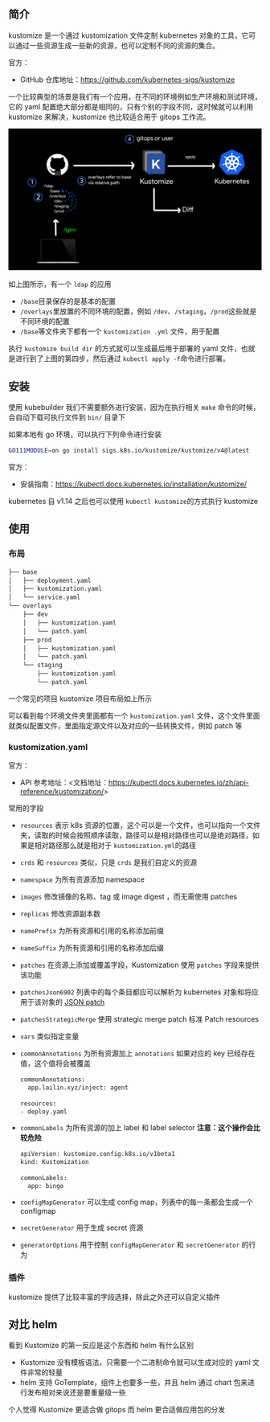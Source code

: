 ## 简介

kustomize 是一个通过 kustomization 文件定制 kubernetes 对象的工具，它可以通过一些资源生成一些新的资源，也可以定制不同的资源的集合。

官方：

- GitHub 仓库地址：<https://github.com/kubernetes-sigs/kustomize>

一个比较典型的场景是我们有一个应用，在不同的环境例如生产环境和测试环境，它的 yaml 配置绝大部分都是相同的，只有个别的字段不同，这时候就可以利用 kustomize 来解决，kustomize 也比较适合用于 gitops 工作流。

<img src=".assets/image-20230106175858359.png" alt="image-20230106175858359" style="zoom:50%;" />

如上图所示，有一个 `ldap` 的应用

- `/base`目录保存的是基本的配置
- `/overlays`里放置的不同环境的配置，例如 `/dev`、`/staging`，`/prod`这些就是不同环境的配置
- `/base`等文件夹下都有一个 `kustomization .yml` 文件，用于配置

执行 `kustomize build dir` 的方式就可以生成最后用于部署的 yaml 文件，也就是进行到了上图的第四步，然后通过 `kubectl apply -f`命令进行部署。

## 安装

使用 kubebuilder 我们不需要额外进行安装，因为在执行相关 `make` 命令的时候，会自动下载可执行文件到 `bin/` 目录下

如果本地有 go 环境，可以执行下列命令进行安装

```bash
GO111MODULE=on go install sigs.k8s.io/kustomize/kustomize/v4@latest
```

官方：

- 安装指南：<https://kubectl.docs.kubernetes.io/installation/kustomize/>

kubernetes 自 v1.14 之后也可以使用 `kubectl kustomize`的方式执行 kustomize

## 使用

### 布局

```bash
├── base
│   ├── deployment.yaml
│   ├── kustomization.yaml
│   └── service.yaml
└── overlays
    ├── dev
    │   ├── kustomization.yaml
    │   └── patch.yaml
    ├── prod
    │   ├── kustomization.yaml
    │   └── patch.yaml
    └── staging
        ├── kustomization.yaml
        └── patch.yaml
```

一个常见的项目 kustomize 项目布局如上所示

可以看到每个环境文件夹里面都有一个 `kustomization.yaml` 文件，这个文件里面就类似配置文件，里面指定源文件以及对应的一些转换文件，例如 patch 等

### kustomization.yaml

官方：

- API 参考地址：<文档地址：<https://kubectl.docs.kubernetes.io/zh/api-reference/kustomization/>>

常用的字段

- `resources` 表示 k8s 资源的位置，这个可以是一个文件，也可以指向一个文件夹，读取的时候会按照顺序读取，路径可以是相对路径也可以是绝对路径，如果是相对路径那么就是相对于 `kustomization.yml`的路径

- `crds` 和 `resources` 类似，只是 `crds` 是我们自定义的资源

- `namespace` 为所有资源添加 namespace

- `images` 修改镜像的名称、tag 或 image digest ，而无需使用 patches

- `replicas` 修改资源副本数

- `namePrefix` 为所有资源和引用的名称添加前缀

- `nameSuffix` 为所有资源和引用的名称添加后缀

- `patches` 在资源上添加或覆盖字段，Kustomization 使用 `patches` 字段来提供该功能

- `patchesJson6902` 列表中的每个条目都应可以解析为 kubernetes 对象和将应用于该对象的 [JSON patch](https://tools.ietf.org/html/rfc6902)

- `patchesStrategicMerge` 使用 strategic merge patch 标准 Patch resources

- `vars` 类似指定变量

- `commonAnnotations` 为所有资源加上 `annotations` 如果对应的 key 已经存在值，这个值将会被覆盖

  ```
  commonAnnotations:
    app.lailin.xyz/inject: agent
  
  resources:
  - deploy.yaml
  
  ```

- `commonLabels` 为所有资源的加上 label 和 label selector **注意：这个操作会比较危险**

  ```
  apiVersion: kustomize.config.k8s.io/v1beta1
  kind: Kustomization
  
  commonLabels:
    app: bingo
  
  ```

- `configMapGenerator` 可以生成 config map，列表中的每一条都会生成一个 configmap

- `secretGenerator` 用于生成 secret 资源

- `generatorOptions` 用于控制 `configMapGenerator` 和 `secretGenerator` 的行为

### 插件

kustomize 提供了比较丰富的字段选择，除此之外还可以自定义插件

## 对比 helm

看到 Kustomize 的第一反应是这个东西和 helm 有什么区别

- Kustomize 没有模板语法，只需要一个二进制命令就可以生成对应的 yaml 文件非常的轻量
- helm 支持 GoTemplate，组件上也要多一些，并且 helm 通过 chart 包来进行发布相对来说还是要重量级一些

个人觉得 Kustomize 更适合做 gitops 而 helm 更合适做应用包的分发